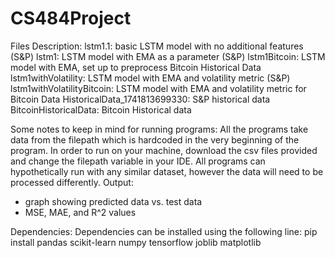 # CS484Project

Files Description:
lstm1.1: basic LSTM model with no additional features (S&P)
lstm1: LSTM model with EMA as a parameter (S&P)
lstm1Bitcoin: LSTM model with EMA, set up to preprocess Bitcoin Historical Data
lstm1withVolatility: LSTM model with EMA and volatility metric (S&P)
lstm1withVolatilityBitcoin: LSTM model with EMA and volatility metric for Bitcoin Data
HistoricalData_1741813699330: S&P historical data
BitcoinHistoricalData: Bitcoin Historical data

Some notes to keep in mind for running programs:
All the programs take data from the filepath which is hardcoded in the very beginning of the program. In order to run on your machine, download the csv files provided and change the filepath variable in your IDE. All programs can hypothetically run with any similar dataset, however the data will need to be processed differently.
Output:
- graph showing predicted data vs. test data
- MSE, MAE, and R^2 values


Dependencies:
Dependencies can be installed using the following line:
pip install pandas scikit-learn numpy tensorflow joblib matplotlib
